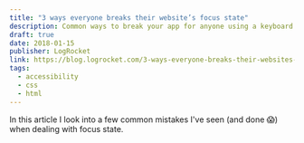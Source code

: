 ```yaml
---
title: "3 ways everyone breaks their website’s focus state"
description: Common ways to break your app for anyone using a keyboard.
draft: true
date: 2018-01-15
publisher: LogRocket
link: https://blog.logrocket.com/3-ways-everyone-breaks-their-websites-focus-state-b0d29bdeda11/
tags: 
  - accessibility
  - css
  - html
---
```


In this article I look into a few common mistakes I've seen (and done 😱) when dealing with focus state.